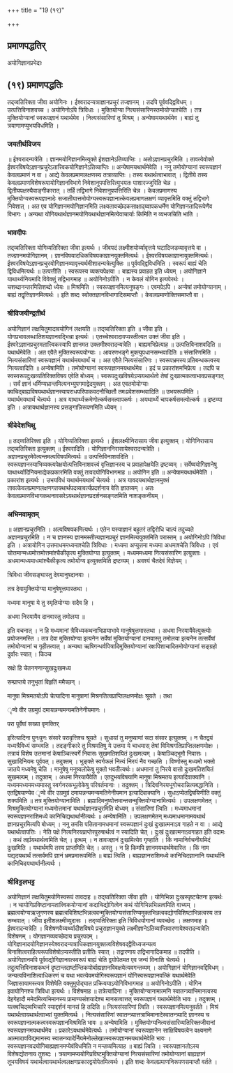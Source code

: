 +++
title = "19 (१९)"

+++


## प्रमाणपद्धतिर्

अयोगिज्ञानप्रभेदाः

## (१९) **प्रमाणपद्धतिः**

तद्य्वतिरिक्ता जीवा अयोगिनः । ईश्वरादन्यत्राज्ञानप्रचुरं तज्ज्ञानम् । तदपि पूर्ववद्द्विविधम् । उत्पत्तिविनाशवच्च । अयोगिनोऽपि त्रिविधाः । मुक्तियोग्या नित्यसंसारिणस्तमोयोग्याश्चेति । तत्र मुक्तियोग्यानां स्वरूपज्ञानं यथार्थमेव । नित्यसंसारिणां तु मिश्रम् । अन्येषामयथार्थमेव । बाह्यं तु त्रयाणामप्युभयविधमिति ।

### **जयतीर्थविजय**

॥ ईश्वरादन्यत्रेति । ज्ञानमयोगिज्ञानमित्युक्ते ईशज्ञानेऽतिव्याप्तिः । अतोऽज्ञानप्रचुरमिति । तावत्येवोक्ते ईश्वरविषयेऽज्ञानप्रचुरेऽतात्त्विकयोगिज्ञानेऽतिव्याप्तिः ॥ अन्येषामयथार्थमेवेति । ननु तमोयोग्यानां स्वरूपज्ञानं केवलप्रमाणं न वा । आद्ये केवलप्रमाणलक्षणस्य तत्राव्याप्तिः । तस्य यथार्थत्वाभावात् । द्वितीये तस्य केवलप्रमाणविशेषरूपायोगिज्ञानविभागे निवेशानुपपत्तिरित्युभयतः पाशारज्जुरिति चेन्न । द्वितीयपक्षस्यैवाङ्गीकारात् । तर्हि तद्विभागे निवेशानुपपत्तिरिति चेन्न । केवलप्रमाणस्य मुक्तियोग्यस्वरूपज्ञानादेः सजातीयात्तमोयोग्यस्वरूपज्ञानात्केवलप्रमाणलक्षणं व्यावृत्तमिति वक्तुं तद्विभागे निवेशात् । अत एव योगिज्ञानमयोगिज्ञानमिति लक्ष्यतावच्छेदकसाक्षाद्य्वापकधर्मेण योगिज्ञानतादिरूपेणैव विभागः । अन्यथा योगियथार्थज्ञानमयोगियथार्थज्ञानमित्येवाचार्याः किमिति न व्यभजन्निति भाति ।

### **भावदीपः**

तद्य्वतिरिक्ता योगिव्यतिरिक्ता जीवा इत्यर्थः । जीवपदं लक्ष्मीशयोर्व्यावृत्तये घटादिजडव्यावृत्तये वा । तज्ज्ञानमयोगिज्ञानम् । ज्ञानविषयादधिकविषयकाज्ञानयुक्तमित्यर्थः । ईश्वरविषयकाज्ञानायुक्तमित्यर्थः। ईश्वरविषयेऽज्ञानप्रचुरयोगिज्ञानव्यावृत्त्यर्थमीशादन्यत्रेत्युक्तिः ॥ पूर्ववद्द्विविधमिति । स्वरूपं बाह्यं चेति द्विविधमित्यर्थः ॥ उत्पत्तीति । स्वरूपस्य व्यक्त्यपेक्षया । बाह्यस्य प्रवाहत इति ध्येयम् । अयोगिज्ञाने याथार्थ्यनियमादि विवेक्तुं तद्विभागमाह ॥ अयोगिनोऽपीति । न केवलं योगिन इत्यपेरर्थः । चशब्दानन्तरमितिशब्दो ध्येयः ॥ मिश्रमिति । स्वरूपज्ञानमित्यनुषङ्गः । एवमग्रेऽपि । अन्येषां तमोयोग्यानाम् । बाह्यं तद्वृत्तिज्ञानमित्यर्थः । इति शब्दः स्वोक्तज्ञानविभागादिसमाप्तौ । केवलप्रमाणोक्तिसमाप्तौ वा ।

### **श्रीविजयीन्द्रतीर्थ**

अयोगिज्ञानं लक्षयितुमादावयोगिनं लक्षयति ॥ तद्य्वतिरिक्ता इति ॥ जीवा इति । योगप्रभावलब्धातिशयज्ञानवद्भिन्ना इत्यर्थः । एतच्चेश्वरादावप्यस्तीत्यत उक्तं जीवा इति । ईश्वरेऽज्ञानप्रचुरमतात्त्विकस्यापि ज्ञानमत उक्तमीश्वरादन्यत्रेति । बाह्यमभिप्रेत्याह ॥ उत्पत्तिविनाशवदिति ॥ यथार्थमेवेति । अत एवैते मुक्तिस्वरूपयोग्याः । आवरणभङ्गे मुक्त्युपधानसम्भवादिति ॥ संसारिणमिति । नित्यसंसारिणां स्वरूपज्ञानं यथार्थमयथार्थं च । अत एवैते नित्यसंसारिणः । स्वरूपभ्रमस्य प्रतिबन्धकत्वस्य नित्यत्वादिति ॥ अन्येषामिति । तमोयोग्यानां स्वरूपज्ञानमयथार्थमेव । इदं च प्रकारांशमभिप्रेत्य । तदपि च स्वस्वरूपदुःखव्यतिरिक्तविषय एवेति बोध्यम् । स्वरूपदुःखविषयेऽप्ययथार्थत्वे तेषां दुःखात्मकत्वाभावप्रसङ्गात् । सर्वं ज्ञानं धर्मिण्यभ्रान्तमित्यनभ्युपगमाद्वेदमुक्तम् । अत एवतमोयोग्याः क्वचिद्बाह्यविषयथार्थज्ञानस्यापराधपरिपाकवदनौच्छितौ तमःप्रवेशसम्भवादिति ॥ उभयरूपमिति । यथार्थमयथार्थं चेत्यर्थः । अत्र याथार्थ्यक्रमेणोत्कर्षसमत्वापकर्षः । अयथार्थ्ये चापकर्षसमत्वोत्कर्षः ॥ द्रष्टव्या इति । अत्रायथार्थज्ञानस्य प्रसङ्गान्निरूपणमिति ध्येयम् ।

### **श्रीवेदेशभिक्षु**

॥ तद्य्वतिरिक्ता इति । योगिव्यतिरिक्ता इत्यर्थः । ईशलक्ष्मीनिरासाय जीवा इत्युक्तम् । योगिनिरासाय तद्य्वतिरिक्ता इत्युक्तम् ॥ ईश्वरादिति । योगिज्ञाननिरासायेश्वरादन्यत्रेति । अज्ञानप्रचुरमेवेत्यन्तमल्पविषयमित्यर्थः ॥ उत्पत्तिविनाशवदिति । स्वरूपज्ञानस्याभिव्यक्त्यपेक्षयोत्पत्तिविनाशवत्त्वं वृत्तिज्ञानस्य च प्रवाहापेक्षयेति द्रष्टव्यम् । सर्वेष्वयोगिज्ञानेषु याथार्थ्यादिनियमाद्येकप्रकारमिति वक्तुं तावदयोगिविभागमाह ॥ अयोगिन इति ॥ अन्येषामयथार्थमेवेति । प्रकारांश इत्यर्थः । उभयविधं यथार्थमयथार्थं चेत्यर्थः । अत्र यावदयथार्थज्ञानमुक्तं तावत्केवलप्रमाणलक्षणगतयथार्थपदव्यावर्त्यप्रदर्शनाय वेति ज्ञातव्यम् । अतः केवलप्रमाणविभागकथनावसरेऽयथार्थज्ञानप्रदर्शनसङ्गतमिति नाशङ्कनीयम् ।

### **अभिनवामृतम्**

॥ अज्ञानप्रचुरमिति । अल्पविषयकमित्यर्थः । एतेन यस्याज्ञानं बहुतरं तद्विरोधि चाल्पं तदुच्यते अज्ञानप्रचुरमिति । न च ज्ञानस्य ज्ञानमस्तीत्यज्ञानप्रचुरं ज्ञानमित्ययुक्तमिति परास्तम् ॥ अयोगिनोऽपि त्रिविधा इति । अत्रायोगिन उत्तमाधममध्यमाश्चेति त्रिविधाः । मध्यमा अप्युत्तमा मध्यमा अधमाश्चेति त्रिविधाः । एवं चोत्तमान्मध्यमोत्तमोत्तमांश्चैकीकृत्य मुक्तियोग्या इत्युक्तम् । मध्यममध्यमा नित्यसंसारिण इत्युक्ताः । अधमान्मध्यमाधमांश्चैकीकृत्य तमोयोग्य इत्युक्तमिति द्रष्टव्यम् । अवश्यं चैतदेवं विज्ञेयम् ।

त्रिविधा जीवसङ्घास्तु देवमानुषदानवाः ।

तत्र देवामुक्तियोग्या मानुषेषूत्तमास्तथा ।

मध्यमा मानुषा ये तु स्मृतियोग्याः सदैव हि ।

अधमा निरयायैव दानवास्तु तमोलया ॥

इति वचनात् । न हि मध्यमानां त्रैविध्यकथनाभिप्रायाभावे मानुषेषूत्तमास्तथा । अधमा निरयायैवेत्युक्त्योः प्रयोजनमस्ति । तत्र देवा मुक्तियोग्या इत्यनेन सर्वेषां मुक्तियोग्यानां दानवास्तु तमोलया इत्यनेन तत्सर्वेषां तमोयोग्यानां च गृहीतत्वात् । अन्यथा ऋषिगन्धर्वपित्रादिमुक्तियोग्यानां रक्षःपिशाचादितमोयोग्यानां सङ्ग्रहो दुर्वारः स्यात् । किञ्च

स्रक्षे हि चेतनगणान्सुखदुःखमध्य

सम्प्राप्तये तनुभृतां विहृतिं ममैच्छन् ।

मानुषा मिश्रमतयोऽपि चेत्यादिना मानुषाणां मिश्रगतित्वप्राप्तिलक्षणमोक्षः श्रूयते । तथा

ृण्वे वीर उग्रमुग्रं दमायन्नन्यमन्यमतिनेनीयमानः ।

परा पूर्वेषां सख्या वृणक्तिर्

इरित्यादिना पुनःपुनः संसारे परावृत्तिश्च श्रूयते । सुधायां तु मनुष्याणां सदा संसार इत्युक्तम् । न चैतद्वयं मध्यत्रैविध्यं सम्भवति । तदङ्गीकारे तु मिश्रमतिषु ये उत्तमा ये चाधमास् तेषां विमिश्रगतिप्राप्तिलक्षणमोक्षः । तत्रायं विशेष उत्तमानां केषाञ्चित्स्वर्गे निवासः सुखमतिशयितं दुःखमल्पम् । केषाञ्चिद्भूमौ निवासः । सुखादिनियमः पूर्ववत् । तदुक्तम् । भुङ्क्ते स्वर्गफलं नित्यं निरयं नैव गच्छति । विष्णोस्तु मध्यमो भक्तो जातये मध्यमेषु चेति । मानुषेषु मनुष्यलोकेषु मुक्तो भवतीत्यर्थः। अधमानां तु निरये वासो दुःखमतिशयितं सुखमल्पम् । तदुक्तम् । अधमा निरयायैवेति । एतदुभयविषयाणि मानुषा मिश्रमतय इत्यादिवाक्यानि । मध्यममध्यममध्यमास्तु स्वर्गनरकभूलोकेषु परिवर्तमानाः । तदुक्तम् । त्रिदिवनिरयभूगोचरान्नित्यबद्धानिति । एतद्विषयाण्येव ृण्वे वीर उग्रमुग्रं दमायन्नन्यमन्यमतिनेनीयमान इत्यादिवाक्यानि । सुधाऽप्येतद्विषयिणीति वक्तुं शक्यमिति ॥ तत्र मुक्तियोग्यानामिति । ब्रह्मादिमनुष्योत्तमान्तसन्मुक्तियोग्यानामित्यर्थः । उपलक्षणमेतत् । मिश्रमुक्तियोग्यानां मध्यमोत्तमानां यथार्थज्ञानप्रचुरमिति बोध्यम् ॥ संसारिणां त्विति । मध्यमाधमानां स्वरूपज्ञानराशिमध्ये कानिचिद्यथार्थानीत्यर्थः ॥ अन्येषामिति । उपलक्षणमेतन् मध्यमाधमानामयथार्थ ज्ञानप्रचुरमित्यपि बोध्यम् । ननु तमसि पतितानामधमानां स्वरूपज्ञानं दुःखं दुःखात्मनाऽव गाहते न वा । आद्ये यथार्थत्वापत्तिः । नेति पक्षे नित्यनिरयप्राप्तेरपुरुषार्थत्वं न स्यादिति चेत् । दुःखं दुःखात्मनाऽवगाहत इति वदामः । कथं तर्ह्ययथार्थत्वमिति चेत् । इत्थम् । न तावज्ज्ञानं दुःखमित्येव गृण्हाति । किं नामानिर्वचनीयमिदं दुःखमिति । यथार्थमपि तस्य प्राप्तमिति चेत् । अस्तु । न हि किमपि ज्ञानमयथार्थमेवास्ति । किं नाम यद्यदयथार्थं तत्सर्वमपि ज्ञानं भ्रमप्रमारूपमिति ॥ बाह्यं त्विति । बाह्यज्ञानराशिमध्ये कानिचिदज्ञानानि यथार्थानि कानिचिदयथार्थानीत्यर्थः ।

### **श्रीविट्टलभट्ट**

अयोगिज्ञानं लक्षयितुमयोगिस्वरूपं तावदाह ॥ तद्य्वतिरिक्ता जीवा इति । योगिभिन्ना दुःखस्पृष्टचेतना इत्यर्थः । न चायोगिप्रविष्टानामतात्त्विकयोग्यानां कदाचिद्योगित्वेन कथं योगिभिन्नभिन्नत्वमिति वाच्यम् । ब्रह्मत्वयोग्यऋजुगणस्य ब्रह्मत्वविशिष्टभिन्नत्ववन्मुक्तियोग्यसंसारिण्यमुक्तभिन्नत्ववद्योगविशिष्टाभिन्नत्वस्य तत्र सम्भवात् । जीवा इतीशलक्ष्मीव्युदासः । तद्य्वतिरिक्ता इति त्रिविधयोगानां व्यवच्छेदः । लक्षणमाह ॥ ईश्वरादन्यत्रेति । विशेषणवैय्यर्थ्यादीशविषये प्रचुराज्ञानयुक्ते लक्ष्मीज्ञानेऽतिव्याप्तिवारणायेश्वरादन्यत्रेति विशेषणम् । योगज्ञानव्यवच्छेदाय प्रचुरपदम् । योगिज्ञानादयोगिज्ञानस्येश्वरादन्यत्राधिकज्ञानयुक्तत्वविशेषवद्द्वैविध्यजन्यत्व विनाशित्वराहित्यरूपविशेषोऽप्यस्तीति प्रतीतिः स्यात् । तद्वारणाय तद्विभागादिकमाह ॥ तदपीति । अयोगिज्ञानमपि पूर्ववद्योगिज्ञानवत्स्वरूपं बाह्यं चेति द्वयोपेतमत एव जन्यं विनाशि चेत्यर्थः । तदुत्पत्तिविनाशकथनं दृष्टान्तदार्ष्टान्तिकयोर्बाह्यज्ञानविवक्षयेत्यवगन्तव्यम् । अयोगिज्ञानं योगिज्ञानवद्दिविधम् । जन्यत्वविनाशित्वाधिकरणं च यथा भवत्येवमयोगिस्वरूपज्ञानं योगिस्वरूपज्ञानवत्किं यथार्थमेवेति जिज्ञासायामस्त्यत्र विशेषेति वक्तुमुपोद्घात प्रक्रिययाऽयोगिविभागमाह ॥ अयोगिनोऽपीति । योगिन इवायोगिनश्च त्रिविधा इत्यर्थः । विशेषमाह ॥ तत्रेत्यादिना । मुक्तियोग्यानामात्मनि स्वातन्त्र्याभिमानत्वस्य देहगेहादौ ममेदमित्यभिमानस्य प्रामाण्यसंशयादेश्च मानसत्वात्तत् स्वरूपज्ञानं यथार्थमेवेति भावः । तदुक्तम् । यत्क्वचिद्य्वभिचारि स्याद्दर्शनं मानसं हि तदिति ॥ नित्यसंसारिणां त्विति । स्वरूपज्ञानमित्यनुवर्तते । मिश्रं यथार्थत्वायथार्थत्वाभ्यां युक्तमित्यर्थः । नित्यसंसारिणां स्वातन्त्र्यात्तत्राभिमानादेस्वातन्त्र्यादि ज्ञानस्य च स्वरूपज्ञानात्मकत्वस्वरूपज्ञानमिश्रमिति भावः ॥ अन्येषामिति । मुक्तियोग्यनित्यसंसारिव्यतिरिक्तजीवानां स्वरूपज्ञानमयथार्थमेव । प्रकारेऽयथार्थमेवेत्यर्थः । तमोयोग्यानां स्वरूपज्ञानेन साक्षिविषयत्वेन वक्ष्यमाणे आत्मादावविद्यमानस्य स्वातन्त्र्यादेर्नियमेनोल्लेखात्स्वरूपज्ञानमयथार्थमेवेति भावः । स्वरूपज्ञानवदयोगिबाह्यज्ञानमप्येवंविधमिति न मन्तव्यमित्याह ॥ बाह्यं त्विति । स्वरूपज्ञानतोऽस्य विशेषद्योतनाय तुशब्दः । त्रयाणामप्ययोगिप्रविष्टमुक्तियोग्यानां नित्यसंसारिणां तमोयोग्यानां बाह्यज्ञानं तूभयविषयं यथार्थत्वायथार्थत्वलक्षणप्रकारद्वयोपेतमित्यर्थः । इति शब्दः केवलप्रमाणनिरूपणसमाप्तौ वर्तते ।





